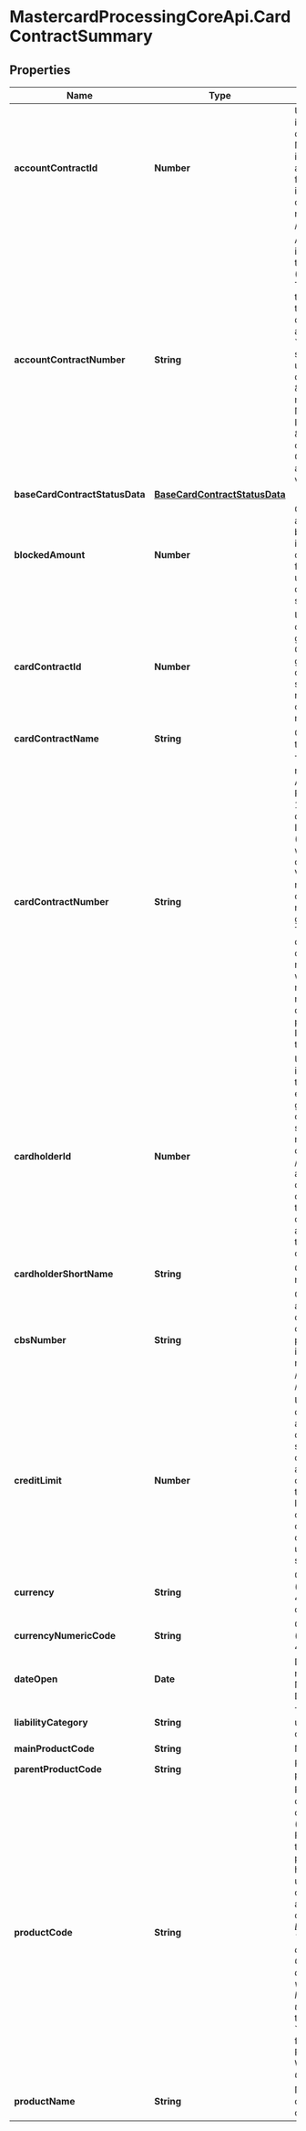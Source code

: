 # MastercardProcessingCoreApi.CardContractSummary

## Properties

Name | Type | Description | Notes
------------ | ------------- | ------------- | -------------
**accountContractId** | **Number** | Unique technical identifier for an account contract generated by the MP&#39;s CMS. The identifier is generated when the account contract creation finishes successfully and is returned in the account contract creation response (&#x60;POST /accounts&#x60;).  | 
**accountContractNumber** | **String** | Account contract identifier generated by the Issuer&#39;s CBS system (Core Banking System). The identifier is stored in the MP&#39;s CMS system so that the Issuer can distinguish between their accounts.  &#x60;accountContractNumber&#x60; should be prefixed with a unique Issuer designation, for example \&quot;ABC_\&quot;, as it must be unique in the MP&#39;s CMS.  Note: The Issuer designation \&quot;ABC_\&quot; is configured in the MP&#39;s CMS and the Issuer is allowed to use only the value agreed with the MP.  | [optional] 
**baseCardContractStatusData** | [**BaseCardContractStatusData**](BaseCardContractStatusData.md) |  | [optional] 
**blockedAmount** | **Number** | Contract&#39;s own blocked amount, which has not been unblocked yet - not including blocked amount on additional cards.  The field can contain values up to 4 decimal places. A dot is used as a decimal separator.  | [optional] 
**cardContractId** | **Number** | Unique technical card contract identifier generated by the MP&#39;s CMS. The identifier is generated when card contract creation finishes successfully and is returned in a card contract creation response (&#x60;POST /cards&#x60;).  | 
**cardContractName** | **String** | Card contract name. Free text field.  | [optional] 
**cardContractNumber** | **String** | The card contract number represents a Primary Account Number (PAN). A PAN usually consists of 16 digits:   * The first six digits are the Bank Identification Number (BIN): a unique number within the payment organization (Mastercard, VISA)   * The following nine digits are the contract identification number, which can be generated randomly   * The last digit is a Luhn check digit.  The card contract number can be returned:   * unmasked - with a full PAN visible   * masked - with a full PAN masked according to the defined mask (a mask pattern is agreed with the Issuer and configured in the MP API)  | 
**cardholderId** | **Number** | Unique technical client identifier, generated by the MP&#39;s CMS database engine. The identifier is generated when client creation finishes successfully and is returned in a client creation response (&#x60;POST /clients&#x60;). When a client is assigned to a card contract in the card contract creation request, they become a cardholder and are authorized to perform transactions using the card.  | 
**cardholderShortName** | **String** | Client (cardholder) short name.  | [optional] 
**cbsNumber** | **String** | Contract identifier (for an account contract or a card contract) generated on the Issuer&#39;s side and passed to the MP&#39;s CMS in the contract creation request. (&#x60;POST /accounts&#x60; or &#x60;POST /cards&#x60;).  | [optional] 
**creditLimit** | **Number** | Usually field presents the contract&#39;s credit limit available for a specific contract itself.  Only in specific product configuration (&#39;SeeMain&#39; authorization scenario configured in the CMS), the field will show credit limit of the parent contract.  The field can contain values up to 4 decimal places. A dot is used as a decimal separator.  | [optional] 
**currency** | **String** | Card contract currency (format according to ISO 4217, alphanumeric code).  | [optional] 
**currencyNumericCode** | **String** | Card contract currency (format according to ISO 4217, numeric code).  | [optional] 
**dateOpen** | **Date** | Date of the contract record creation in the MP&#39;s CMS (YYYY-MM-DD format).  | [optional] 
**liabilityCategory** | **String** | Type of relation with an upper-level Liability contract (if any).  | **Possible values**  | **Description**     | |--------------------- |-------------------- | | A                    | Only Check Balance  | | N                    | Affiliated          | | R                    | Reporting           | | Y                    | Full Liability      |  | [optional] 
**mainProductCode** | **String** | Main Product Code.  | [optional] 
**parentProductCode** | **String** | Product code of the parent contract.  | [optional] 
**productCode** | **String** | Product code defines the configuration used for the contract creation (account or card). Product code is linked in the MP&#39;s CMS to certain parameters which define how a contract will be used (for example if it is a card contract or an account contract, a debit or a credit contract, etc.).  *Disclaimer: &#x60;productCode&#x60; is configured in the MP&#39;s CMS and the Issuer is allowed to use only the value configured by the MP (the Issuer cannot use their own value).*  In the standard product card &#x60;productCode&#x60; can be found in the Parametrization Workbook (PPW) in the *CD.1.4.005*.  | [optional] 
**productName** | **String** | Name of the product code used to create contract.  | [optional] 


